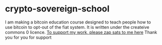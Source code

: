 # crypto-sovereign-school
I am making a bitcoin education course designed to teach people how to use bitcoin to opt-out of the fiat system.  It is written under the createive commons 0 licence. [To support my work, please zap sats to me here](https://nostree.me/npub1marc26z8nh3xkj5rcx7ufkatvx6ueqhp5vfw9v5teq26z254renshtf3g0/) Thank you for you for support
